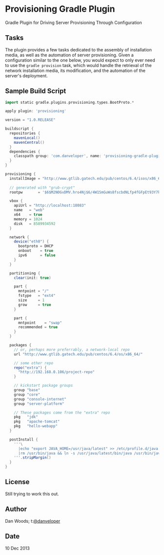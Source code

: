 Provisioning Gradle Plugin
==========================

Gradle Plugin for Driving Server Provisioning Through Configuration

Tasks
---

The plugin provides a few tasks dedicated to the assembly of installation media, as well as the automation of server provisioning. Given a configuration similar to the one below, you would expect to only ever need to use the `gradle provision` task, which would handle the retrieval of the network installation media, its modification, and the automation of the server's deployment.

Sample Build Script
---

```groovy
import static gradle.plugins.provisioning.types.BootProto.*

apply plugin: 'provisioning'

version = "1.0.RELEASE"

buildscript {
  repositories {
    mavenLocal()
    mavenCentral()
  }
  dependencies {
    classpath group: 'com.danveloper', name: 'provisioning-gradle-plugin', version: '0.1-SNAPSHOT'
  }
}

provisioning {
  installImage = "http://www.gtlib.gatech.edu/pub/centos/6.4/isos/x86_64/CentOS-6.4-x86_64-netinstall.iso"
  
  // generated with "grub-crypt"
  rootpw       = '$6$M2N0GvDMV.hro4Nj$6/4W1SmGuWs8fscbdNLfp4fGFpEt93Y7kCNi8jnjN5JIkPy8YJGkkjCwImyXtCiheMyAkUR24IPgcrfeIliB7/'

  vbox {
    apiUrl = "http://localhost:18083"
    name   = "web"
    x64    = true
    memory = 1024
    disk   = 8589934592
  }

  network {
    device("eth0") {
      bootproto = DHCP
      onboot    = true
      ipv6      = false
    }
  }

  partitioning {
    clear(init: true)

    part {
      mntpoint = "/"
      fstype   = "ext4"
      size     = 1
      grow     = true
    }

    part {
      mntpoint    = "swap"
      recommended = true
    }
  }

  packages {
    // or, perhaps more preferrably, a network-local repo
    url "http://www.gtlib.gatech.edu/pub/centos/6.4/os/x86_64/"

    // some other repo
    repo("extra") {
      "http://192.168.0.106/project-repo"
    }

    // kickstart package groups
    group "base"
    group "core"
    group "console-internet"
    group "server-platform"

    // These packages come from the "extra" repo
    pkg   "jdk"
    pkg   "apache-tomcat"
    pkg   "hello-webapp"
  }

  postInstall {
    '''\
      |echo "export JAVA_HOME=/usr/java/latest" >> /etc/profile.d/java.sh
      |rm /usr/bin/java && ln -s /usr/java/latest/bin/java /usr/bin/java
    '''.stripMargin()
  }
}

```

License
---

Still trying to work this out.

Author
---

Dan Woods; t:[@danveloper](http://twitter.com/danveloper)

Date
---
10 Dec 2013
